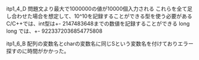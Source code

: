 itp1_4_D
問題文より最大で1000000の値が10000個入力される
これらを全て足し合わせた場合を想定して、10^10を記録することができる型を使う必要がある
C/C++では、int型は+- 2147483648までの数値を記録することができる
long long では、+- 9223372036854775808

itp1_6_B
配列の変数名とcharの変数名に同じSという変数名を付けておりエラー
探すのに時間がかかった。